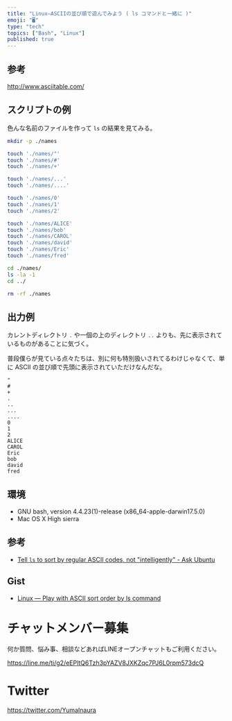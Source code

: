 ```yaml
---
title: "Linux—ASCIIの並び順で遊んでみよう ( ls コマンドと一緒に )"
emoji: "🖥"
type: "tech"
topics: ["Bash", "Linux"]
published: true
---
```



## 参考

http://www.asciitable.com/

## スクリプトの例

色んな名前のファイルを作って `ls` の結果を見てみる。

```bash
mkdir -p ./names

touch './names/"'
touch './names/#'
touch './names/+'

touch './names/...'
touch './names/....'

touch './names/0'
touch './names/1'
touch './names/2'

touch './names/ALICE'
touch './names/bob'
touch './names/CAROL'
touch './names/david'
touch './names/Eric'
touch './names/fred'

cd ./names/
ls -la -1
cd ../

rm -rf ./names
```

## 出力例

カレントディレクトリ `.` や一個の上のディレクトリ `..` よりも、先に表示されているものがあることに気づく。

普段僕らが見ている点々たちは、別に何も特別扱いされてるわけじゃなくて、単に ASCII の並び順で先頭に表示されていただけなんだな。

```
"
#
+
.
..
...
....
0
1
2
ALICE
CAROL
Eric
bob
david
fred
```

## 環境

- GNU bash, version 4.4.23(1)-release (x86_64-apple-darwin17.5.0)
- Mac OS X High sierra

## 参考

- [Tell `ls` to sort by regular ASCII codes, not "intelligently" - Ask Ubuntu](https://askubuntu.com/questions/47702/tell-ls-to-sort-by-regular-ascii-codes-not-intelligently)


## Gist

- [Linux — Play with ASCII sort order by ls command](https://gist.github.com/YumaInaura/cc41ab02c75fa55a2cf9679df4f26523)








<!-- Update From Qiita API -->

# チャットメンバー募集


何か質問、悩み事、相談などあればLINEオープンチャットもご利用ください。

https://line.me/ti/g2/eEPltQ6Tzh3pYAZV8JXKZqc7PJ6L0rpm573dcQ





# Twitter


https://twitter.com/YumaInaura


<!-- Update From Qiita API -->


